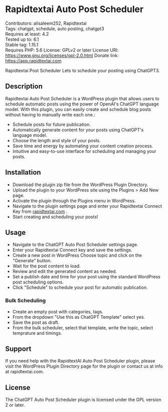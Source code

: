 # Rapidtextai Auto Post Scheduler

Contributors: alisaleem252, Rapidtextai  
Tags: chatgpt, schedule, auto posting, chatgpt3  
Requires at least: 4.2  
Tested up to: 6.1  
Stable tag: 1.15.1  
Requires PHP: 5.6
License: GPLv2 or later
License URI: https://www.gnu.org/licenses/gpl-2.0.html
Donate link: https://app.rapidtextai.com

Rapidtextai Post Scheduler Lets to schedule your posting using ChatGPT3.

## Description

Rapidtextai Auto Post Scheduler is a WordPress plugin that allows users to schedule automatic posts using the power of OpenAI's ChatGPT language model. With this plugin, you can easily create and schedule blog posts without having to manually write each one.:

* Schedule posts for future publication.
* Automatically generate content for your posts using ChatGPT's language model.
* Choose the length and style of your posts.
* Save time and energy by automating your content creation process.
* Intuitive and easy-to-use interface for scheduling and managing your posts.


## Installation

*  Download the plugin zip file from the WordPress Plugin Directory.
*  Upload the plugin to your WordPress site using the Plugins > Add New page.
*  Activate the plugin through the Plugins menu in WordPress.
*  Navigate to the plugin settings page and enter your Rapidtextai Connect Key from [rapidtextai.com](https://app.rapidtextai.com/) .
*  Start creating and scheduling your posts!


## Usage
* Navigate to the ChatGPT Auto Post Scheduler settings page.
* Enter your Rapidtextai Connect key and save the settings.
* Create a new post in WordPress Choose topic and click on the "Generate" button.
* Wait for the post content to load.
* Review and edit the generated content as needed.
* Set a publish date and time for your post using the standard WordPress post scheduling options.
* Click "Schedule" to schedule your post for automatic publication.

### Bulk Scheduling
* Create an empty post with categories, tags.
* From the dropdown "Use this as ChatGPT Template" select yes.
* Save the post as draft.
* From the bulk scheduler, select that template, write the topic, select temprature and timings.

## Support
If you need help with the RapidtextAI Auto Post Scheduler plugin, please visit the WordPress Plugin Directory page for the plugin or contact us at info at rapidtextai.com.

## License
The ChatGPT Auto Post Scheduler plugin is licensed under the GPL version 2 or later.

